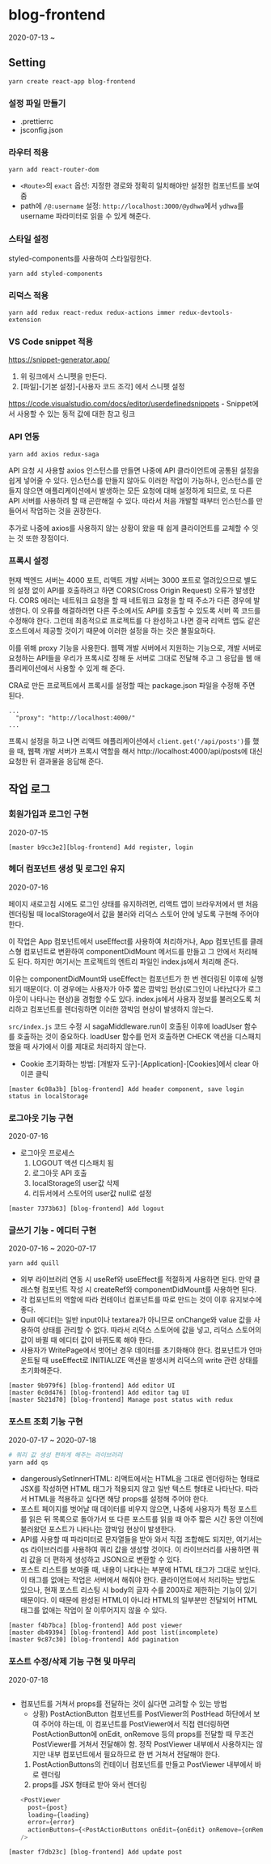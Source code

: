 # blog-frontend

2020-07-13 ~

## Setting

```
yarn create react-app blog-frontend
```

### 설정 파일 만들기

- .prettierrc
- jsconfig.json

### 라우터 적용

```
yarn add react-router-dom
```

- `<Route>`의 `exact` 옵션: 지정한 경로와 정확히 일치해야만 설정한 컴포넌트를 보여줌
- path에 `/@:username` 설정: `http://localhost:3000/@ydhwa`에서 `ydhwa`를 username 파라미터로 읽을 수 있게 해준다.

### 스타일 설정

styled-components를 사용하여 스타일링한다.

```
yarn add styled-components
```

### 리덕스 적용

```
yarn add redux react-redux redux-actions immer redux-devtools-extension
```

### VS Code snippet 적용

<https://snippet-generator.app/>

1. 위 링크에서 스니펫을 만든다.
2. [파일]-[기본 설정]-[사용자 코드 조각] 에서 스니펫 설정

<https://code.visualstudio.com/docs/editor/userdefinedsnippets> - Snippet에서 사용할 수 있는 동적 값에 대한 참고 링크

### API 연동

```
yarn add axios redux-saga
```

API 요청 시 사용할 axios 인스턴스를 만들면 나중에 API 클라이언트에 공통된 설정을 쉽게 넣어줄 수 있다. 인스턴스를 만들지 않아도 이러한 작업이 가능하나, 인스턴스를 만들지 않으면 애플리케이션에서 발생하는 모든 요청에 대해 설정하게 되므로, 또 다른 API 서버를 사용하려 할 때 곤란해질 수 있다. 따라서 처음 개발할 때부터 인스턴스를 만들어서 작업하는 것을 권장한다.

추가로 나중에 axios를 사용하지 않는 상황이 왔을 때 쉽게 클라이언트를 교체할 수 잇는 것 또한 장점이다.

### 프록시 설정

현재 백엔드 서버는 4000 포트, 리액트 개발 서버는 3000 포트로 열려있으므로 별도의 설정 없이 API를 호출하려고 하면 CORS(Cross Origin Request) 오류가 발생한다. CORS 에러는 네트워크 요청을 할 때 네트워크 요청을 할 때 주소가 다른 경우에 발생한다. 이 오류를 해결하려면 다른 주소에서도 API를 호출할 수 있도록 서버 쪽 코드를 수정해야 한다. 그런데 최종적으로 프로젝트를 다 완성하고 나면 결국 리액트 앱도 같은 호스트에서 제공할 것이기 때문에 이러한 설정을 하는 것은 불필요하다.

이를 위해 proxy 기능을 사용한다. 웹팩 개발 서버에서 지원하는 기능으로, 개발 서버로 요청하는 API들을 우리가 프록시로 정해 둔 서버로 그대로 전달해 주고 그 응답을 웹 애플리케이션에서 사용할 수 있게 해 준다.

CRA로 만든 프로젝트에서 프록시를 설정할 때는 package.json 파일을 수정해 주면 된다.

```
...
  "proxy": "http://localhost:4000/"
...
```

프록시 설정을 하고 나면 리액트 애플리케이션에서 `client.get('/api/posts')`를 했을 때, 웹팩 개발 서버가 프록시 역할을 해서 http://localhost:4000/api/posts에 대신 요청한 뒤 결과물을 응답해 준다.

## 작업 로그

### 회원가입과 로그인 구현

2020-07-15

```
[master b9cc3e2][blog-frontend] Add register, login
```

### 헤더 컴포넌트 생성 및 로그인 유지

2020-07-16

페이지 새로고침 시에도 로그인 상태를 유지하려면, 리액트 앱이 브라우저에서 맨 처음 렌더링될 때 localStorage에서 값을 불러와 리덕스 스토어 안에 넣도록 구현해 주어야 한다.

이 작업은 App 컴포넌트에서 useEffect를 사용하여 처리하거나, App 컴포넌트를 클래스형 컴포넌트로 변환하여 componentDidMount 메서드를 만들고 그 안에서 처리해도 된다. 하지만 여기서는 프로젝트의 엔트리 파일인 index.js에서 처리해 준다.

이유는 componentDidMount와 useEffect는 컴포넌트가 한 번 렌더링된 이후에 실행되기 때문이다. 이 경우에는 사용자가 아주 짧은 깜박임 현상(로그인이 나타났다가 로그아웃이 나타나는 현상)을 경험할 수도 있다. index.js에서 사용자 정보를 불러오도록 처리하고 컴포넌트를 렌더링하면 이러한 깜박임 현상이 발생하지 않는다.

`src/index.js` 코드 수정 시 sagaMiddleware.run이 호출된 이후에 loadUser 함수를 호출하는 것이 중요하다. loadUser 함수를 먼저 호출하면 CHECK 액션을 디스패치했을 때 사가에서 이를 제대로 처리하지 않는다.

- Cookie 초기화하는 방법: [개발자 도구]-[Application]-[Cookies]에서 clear 아이콘 클릭

```
[master 6c08a3b] [blog-frontend] Add header component, save login status in localStorage
```

### 로그아웃 기능 구현

2020-07-16

- 로그아웃 프로세스
  1. LOGOUT 액션 디스패치 됨
  2. 로그아웃 API 호출
  3. localStorage의 user값 삭제
  4. 리듀서에서 스토어의 user값 null로 설정

```
[master 7373b63] [blog-frontend] Add logout
```

### 글쓰기 기능 - 에디터 구현

2020-07-16 ~ 2020-07-17

```
yarn add quill
```

- 외부 라이브러리 연동 시 useRef와 useEffect를 적절하게 사용하면 된다. 만약 클래스형 컴포넌트 작성 시 createRef와 componentDidMount를 사용하면 된다.
- 각 컴포넌트의 역할에 따라 컨테이너 컴포넌트를 따로 만드는 것이 이후 유지보수에 좋다.
- Quill 에디터는 일반 input이나 textarea가 아니므로 onChange와 value 값을 사용하여 상태를 관리할 수 없다. 따라서 리덕스 스토어에 값을 넣고, 리덕스 스토어의 값이 바뀔 때 에디터 값이 바뀌도록 해야 한다.
- 사용자가 WritePage에서 벗어난 경우 데이터를 초기화해야 한다. 컴포넌트가 언마운트될 때 useEffect로 INITIALIZE 액션을 발생시켜 리덕스의 write 관련 상태를 초기화해준다.

```
[master 9b979f6] [blog-frontend] Add editor UI
[master 0c0d476] [blog-frontend] Add editor tag UI
[master 5b21d70] [blog-frontend] Manage post status with redux
```

### 포스트 조회 기능 구현

2020-07-17 ~ 2020-07-18

```bash
# 쿼리 값 생성 편하게 해주는 라이브러리
yarn add qs
```

- dangerouslySetInnerHTML: 리액트에서는 HTML을 그대로 렌더링하는 형태로 JSX를 작성하면 HTML 태그가 적용되지 않고 일반 텍스트 형태로 나타난다. 따라서 HTML을 적용하고 싶다면 해당 props를 설정해 주어야 한다.
- 포스트 페이지를 벗어날 때 데이터를 비우지 않으면, 나중에 사용자가 특정 포스트를 읽은 뒤 목록으로 돌아가서 또 다른 포스트를 읽을 때 아주 짧은 시간 동안 이전에 불러왔던 포스트가 나타나는 깜박임 현상이 발생한다.
- API를 사용할 때 파라미터로 문자열들을 받아 와서 직접 조합해도 되지만, 여기서는 qs 라이브러리를 사용하여 쿼리 값을 생성할 것이다. 이 라이브러리를 사용하면 쿼리 값을 더 편하게 생성하고 JSON으로 변환할 수 있다.
- 포스트 리스트를 보여줄 때, 내용이 나타나는 부분에 HTML 태그가 그대로 보인다. 이 태그를 없애는 작업은 서버에서 해줘야 한다. 클라이언트에서 처리하는 방법도 있으나, 현재 포스트 리스팅 시 body의 글자 수를 200자로 제한하는 기능이 있기 때문이다. 이 때문에 완성된 HTML이 아니라 HTML의 일부분만 전달되어 HTML 태그를 없애는 작업이 잘 이루어지지 않을 수 있다.

```
[master f4b7bca] [blog-frontend] Add post viewer
[master db49394] [blog-frontend] Add post list(incomplete)
[master 9c87c30] [blog-frontend] Add pagination
```

### 포스트 수정/삭제 기능 구현 및 마무리

2020-07-18

```

```

- 컴포넌트를 거쳐서 props를 전달하는 것이 싫다면 고려할 수 있는 방법
  - 상황) PostActionButton 컴포넌트를 PostViewer의 PostHead 하단에서 보여 주어야 하는데, 이 컴포넌트를 PostViewer에서 직접 렌더링하면 PostActionButton에 onEdit, onRemove 등의 props를 전달할 때 무조건 PostViewer를 거쳐서 전달해야 함. 정작 PostViewer 내부에서 사용하지는 않지만 내부 컴포넌트에서 필요하므로 한 번 거쳐서 전달해야 한다.
  1. PostActionButtons의 컨테이너 컴포넌트를 만들고 PostViewer 내부에서 바로 렌더링
  2. props를 JSX 형태로 받아 와서 렌더링
  ```javascript
  <PostViewer
    post={post}
    loading={loading}
    error={error}
    actionButtons={<PostActionButtons onEdit={onEdit} onRemove={onRemove} />}
  />
  ```

```
[master f7db23c] [blog-frontend] Add update post
```
